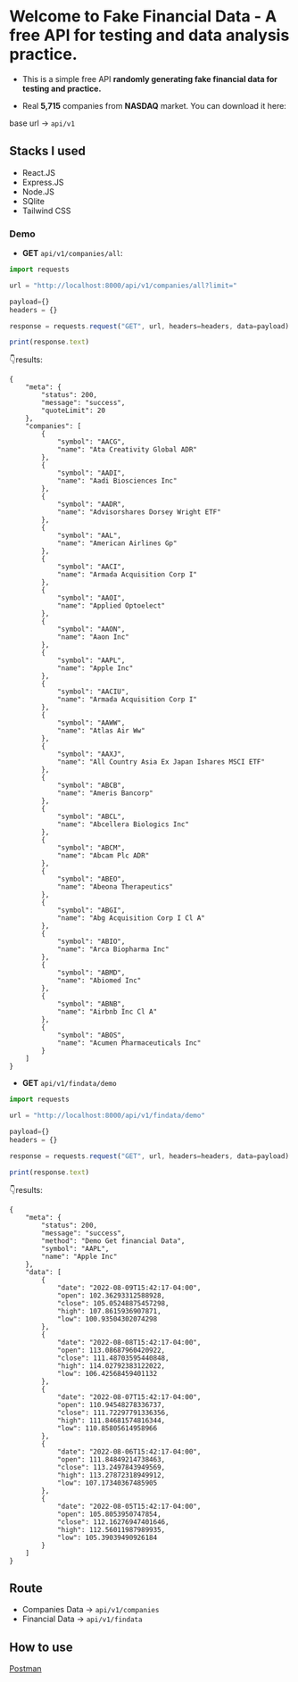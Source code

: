# Welcome to Fake Financial Data - A free API for testing and data analysis practice.

- This is a simple free API **randomly generating fake financial data for testing and practice.**

- Real **5,715** companies from **NASDAQ** market. You can download it here: 

base url → `api/v1`

## Stacks I used

- React.JS
- Express.JS
- Node.JS
- SQlite
- Tailwind CSS

### Demo

- **GET** `api/v1/companies/all`:

```jsx title="src/pages/my-react-page.js"
import requests

url = "http://localhost:8000/api/v1/companies/all?limit="

payload={}
headers = {}

response = requests.request("GET", url, headers=headers, data=payload)

print(response.text)
```
👇results:
```
{
    "meta": {
        "status": 200,
        "message": "success",
        "quoteLimit": 20
    },
    "companies": [
        {
            "symbol": "AACG",
            "name": "Ata Creativity Global ADR"
        },
        {
            "symbol": "AADI",
            "name": "Aadi Biosciences Inc"
        },
        {
            "symbol": "AADR",
            "name": "Advisorshares Dorsey Wright ETF"
        },
        {
            "symbol": "AAL",
            "name": "American Airlines Gp"
        },
        {
            "symbol": "AACI",
            "name": "Armada Acquisition Corp I"
        },
        {
            "symbol": "AAOI",
            "name": "Applied Optoelect"
        },
        {
            "symbol": "AAON",
            "name": "Aaon Inc"
        },
        {
            "symbol": "AAPL",
            "name": "Apple Inc"
        },
        {
            "symbol": "AACIU",
            "name": "Armada Acquisition Corp I"
        },
        {
            "symbol": "AAWW",
            "name": "Atlas Air Ww"
        },
        {
            "symbol": "AAXJ",
            "name": "All Country Asia Ex Japan Ishares MSCI ETF"
        },
        {
            "symbol": "ABCB",
            "name": "Ameris Bancorp"
        },
        {
            "symbol": "ABCL",
            "name": "Abcellera Biologics Inc"
        },
        {
            "symbol": "ABCM",
            "name": "Abcam Plc ADR"
        },
        {
            "symbol": "ABEO",
            "name": "Abeona Therapeutics"
        },
        {
            "symbol": "ABGI",
            "name": "Abg Acquisition Corp I Cl A"
        },
        {
            "symbol": "ABIO",
            "name": "Arca Biopharma Inc"
        },
        {
            "symbol": "ABMD",
            "name": "Abiomed Inc"
        },
        {
            "symbol": "ABNB",
            "name": "Airbnb Inc Cl A"
        },
        {
            "symbol": "ABOS",
            "name": "Acumen Pharmaceuticals Inc"
        }
    ]
}
```

- **GET** `api/v1/findata/demo`
```jsx title="src/pages/my-react-page.js"
import requests

url = "http://localhost:8000/api/v1/findata/demo"

payload={}
headers = {}

response = requests.request("GET", url, headers=headers, data=payload)

print(response.text)

```

👇results:
```
{
    "meta": {
        "status": 200,
        "message": "success",
        "method": "Demo Get financial Data",
        "symbol": "AAPL",
        "name": "Apple Inc"
    },
    "data": [
        {
            "date": "2022-08-09T15:42:17-04:00",
            "open": 102.36293312588928,
            "close": 105.05248875457298,
            "high": 107.8615936907871,
            "low": 100.93504302074298
        },
        {
            "date": "2022-08-08T15:42:17-04:00",
            "open": 113.08687960420922,
            "close": 111.48703595440848,
            "high": 114.02792383122022,
            "low": 106.42568459401132
        },
        {
            "date": "2022-08-07T15:42:17-04:00",
            "open": 110.94548278336737,
            "close": 111.72297791336356,
            "high": 111.84681574816344,
            "low": 110.85805614958966
        },
        {
            "date": "2022-08-06T15:42:17-04:00",
            "open": 111.84849214738463,
            "close": 113.2497843949569,
            "high": 113.27872318949912,
            "low": 107.17340367485905
        },
        {
            "date": "2022-08-05T15:42:17-04:00",
            "open": 105.8053950747854,
            "close": 112.16276947401646,
            "high": 112.56011987989935,
            "low": 105.39039490926184
        }
    ]
}

```
## Route

- Companies Data → `api/v1/companies`
- Financial Data → `api/v1/findata`

## How to use

[Postman](https://documenter.getpostman.com/view/21423086/VUjQkjEw)

